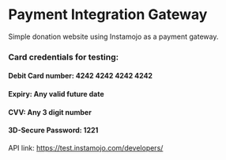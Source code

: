 # Payment Integration Gateway #

Simple donation website using Instamojo as a payment gateway.

### Card credentials for testing: ###

#### Debit Card number: 4242 4242 4242 4242

#### Expiry: Any valid future date

#### CVV: Any 3 digit number

#### 3D-Secure Password: 1221


API link: https://test.instamojo.com/developers/
